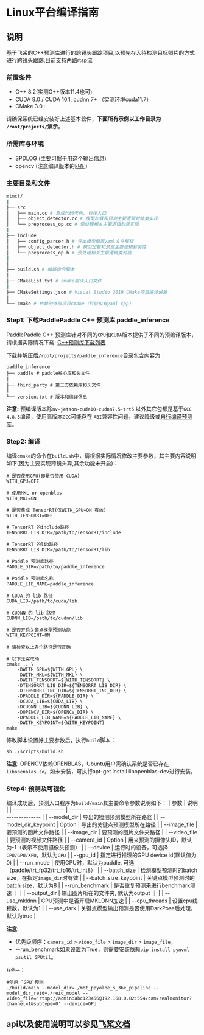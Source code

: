 # Linux平台编译指南

## 说明
基于飞桨的C++预测库进行的跨镜头跟踪项目,以预先存入待检测目标照片的方式进行跨镜头跟踪,目前支持两路rtsp流

### 前置条件
* G++ 8.2(实测G++版本11.4也可)
* CUDA 9.0 / CUDA 10.1, cudnn 7+ （实测环境cuda11.7）
* CMake 3.0+

请确保系统已经安装好上述基本软件，**下面所有示例以工作目录为 `/root/projects/`演示**。
### 所需库与环境
* SPDLOG (主要习惯于用这个输出信息)
* opencv (注意编译版本的匹配)

### 主要目录和文件

```bash
mtmct/
|
├── src
│   ├── main.cc # 集成代码示例, 程序入口
│   ├── object_detector.cc # 模型加载和预测主要逻辑封装类实现
│   └── preprocess_op.cc # 预处理相关主要逻辑封装实现
|
├── include
│   ├── config_parser.h # 导出模型配置yaml文件解析
│   ├── object_detector.h # 模型加载和预测主要逻辑封装类
│   └── preprocess_op.h # 预处理相关主要逻辑类封装
|
│
├── build.sh # 编译命令脚本
│
├── CMakeList.txt # cmake编译入口文件
|
├── CMakeSettings.json # Visual Studio 2019 CMake项目编译设置
│
└── cmake # 依赖的外部项目cmake（目前仅有yaml-cpp）

```


### Step1: 下载PaddlePaddle C++ 预测库 paddle_inference

PaddlePaddle C++ 预测库针对不同的`CPU`和`CUDA`版本提供了不同的预编译版本，请根据实际情况下载:  [C++预测库下载列表](https://paddleinference.paddlepaddle.org.cn/user_guides/download_lib.html)


下载并解压后`/root/projects/paddle_inference`目录包含内容为：
```
paddle_inference
├── paddle # paddle核心库和头文件
|
├── third_party # 第三方依赖库和头文件
|
└── version.txt # 版本和编译信息
```

**注意:** 预编译版本除`nv-jetson-cuda10-cudnn7.5-trt5` 以外其它包都是基于`GCC 4.8.5`编译，使用高版本`GCC`可能存在 `ABI`兼容性问题，建议降级或[自行编译预测库](https://www.paddlepaddle.org.cn/documentation/docs/zh/advanced_guide/inference_deployment/inference/build_and_install_lib_cn.html)。


### Step2: 编译

编译`cmake`的命令在`build.sh`中，请根据实际情况修改主要参数，其主要内容说明如下(因为主要实现跨镜头算,其余功能未开启)：

```
# 是否使用GPU(即是否使用 CUDA)
WITH_GPU=OFF

# 使用MKL or openblas
WITH_MKL=ON

# 是否集成 TensorRT(仅WITH_GPU=ON 有效)
WITH_TENSORRT=OFF

# TensorRT 的include路径
TENSORRT_LIB_DIR=/path/to/TensorRT/include

# TensorRT 的lib路径
TENSORRT_LIB_DIR=/path/to/TensorRT/lib

# Paddle 预测库路径
PADDLE_DIR=/path/to/paddle_inference

# Paddle 预测库名称
PADDLE_LIB_NAME=paddle_inference

# CUDA 的 lib 路径
CUDA_LIB=/path/to/cuda/lib

# CUDNN 的 lib 路径
CUDNN_LIB=/path/to/cudnn/lib

# 是否开启关键点模型预测功能
WITH_KEYPOINT=ON

# 请检查以上各个路径是否正确

# 以下无需改动
cmake .. \
    -DWITH_GPU=${WITH_GPU} \
    -DWITH_MKL=${WITH_MKL} \
    -DWITH_TENSORRT=${WITH_TENSORRT} \
    -DTENSORRT_LIB_DIR=${TENSORRT_LIB_DIR} \
    -DTENSORRT_INC_DIR=${TENSORRT_INC_DIR} \
    -DPADDLE_DIR=${PADDLE_DIR} \
    -DCUDA_LIB=${CUDA_LIB} \
    -DCUDNN_LIB=${CUDNN_LIB} \
    -DOPENCV_DIR=${OPENCV_DIR} \
    -DPADDLE_LIB_NAME=${PADDLE_LIB_NAME} \
    -DWITH_KEYPOINT=${WITH_KEYPOINT}
make

```

修改脚本设置好主要参数后，执行`build`脚本：
 ```shell
 sh ./scripts/build.sh
 ```

**注意**: OPENCV依赖OPENBLAS，Ubuntu用户需确认系统是否已存在`libopenblas.so`。如未安装，可执行apt-get install libopenblas-dev进行安装。

### Step4: 预测及可视化
编译成功后，预测入口程序为`build/main`其主要命令参数说明如下：
| 参数                  | 说明                                                               |
| --------------------- | ------------------------------------------------------------------ |
| --model_dir           | 导出的检测预测模型所在路径                                         |
| --model_dir_keypoint  | Option                                                             | 导出的关键点预测模型所在路径                         |
| --image_file          | 要预测的图片文件路径                                               |
| --image_dir           | 要预测的图片文件夹路径                                             |
| --video_file          | 要预测的视频文件路径                                               |
| --camera_id           | Option                                                             | 用来预测的摄像头ID，默认为-1（表示不使用摄像头预测） |
| --device              | 运行时的设备，可选择`CPU/GPU/XPU`，默认为`CPU`                     |
| --gpu_id              | 指定进行推理的GPU device id(默认值为0)                             |
| --run_mode            | 使用GPU时，默认为paddle, 可选（paddle/trt_fp32/trt_fp16/trt_int8） |
| --batch_size          | 检测模型预测时的batch size，在指定`image_dir`时有效                |
| --batch_size_keypoint | 关键点模型预测时的batch size，默认为8                              |
| --run_benchmark       | 是否重复预测来进行benchmark测速 ｜                                 |
| --output_dir          | 输出图片所在的文件夹, 默认为output ｜                              |
| --use_mkldnn          | CPU预测中是否开启MKLDNN加速                                        |
| --cpu_threads         | 设置cpu线程数，默认为1                                             |
| --use_dark            | 关键点模型输出预测是否使用DarkPose后处理，默认为true               |

**注意**:
- 优先级顺序：`camera_id` > `video_file` > `image_dir` > `image_file`。
- --run_benchmark如果设置为True，则需要安装依赖`pip install pynvml psutil GPUtil`。

`样例一`：

```shell
#使用 `GPU`预测
./build/main --model_dir=./mot_ppyoloe_s_36e_pipeline --model_dir_reid=./reid_model --video_file='rtsp://admin:abc123456@192.168.0.82:554/cam/realmonitor?channel=1&subtype=0' --device=GPU

```

## api以及使用说明可以参见[飞桨文档](https://www.paddlepaddle.org.cn/inference/v2.5/guides/introduction/index_intro.html)